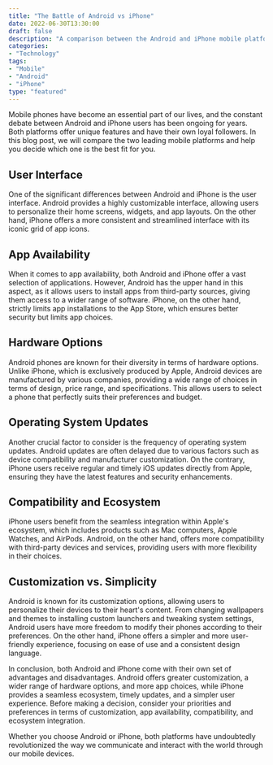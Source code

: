 ```yaml
---
title: "The Battle of Android vs iPhone"
date: 2022-06-30T13:30:00
draft: false
description: "A comparison between the Android and iPhone mobile platforms."
categories:
- "Technology"
tags:
- "Mobile"
- "Android"
- "iPhone"
type: "featured"
---
```


Mobile phones have become an essential part of our lives, and the constant debate between Android and iPhone users has been ongoing for years. Both platforms offer unique features and have their own loyal followers. In this blog post, we will compare the two leading mobile platforms and help you decide which one is the best fit for you.

## User Interface

One of the significant differences between Android and iPhone is the user interface. Android provides a highly customizable interface, allowing users to personalize their home screens, widgets, and app layouts. On the other hand, iPhone offers a more consistent and streamlined interface with its iconic grid of app icons.

## App Availability

When it comes to app availability, both Android and iPhone offer a vast selection of applications. However, Android has the upper hand in this aspect, as it allows users to install apps from third-party sources, giving them access to a wider range of software. iPhone, on the other hand, strictly limits app installations to the App Store, which ensures better security but limits app choices.

## Hardware Options

Android phones are known for their diversity in terms of hardware options. Unlike iPhone, which is exclusively produced by Apple, Android devices are manufactured by various companies, providing a wide range of choices in terms of design, price range, and specifications. This allows users to select a phone that perfectly suits their preferences and budget.

## Operating System Updates

Another crucial factor to consider is the frequency of operating system updates. Android updates are often delayed due to various factors such as device compatibility and manufacturer customization. On the contrary, iPhone users receive regular and timely iOS updates directly from Apple, ensuring they have the latest features and security enhancements.

## Compatibility and Ecosystem

iPhone users benefit from the seamless integration within Apple's ecosystem, which includes products such as Mac computers, Apple Watches, and AirPods. Android, on the other hand, offers more compatibility with third-party devices and services, providing users with more flexibility in their choices.

## Customization vs. Simplicity

Android is known for its customization options, allowing users to personalize their devices to their heart's content. From changing wallpapers and themes to installing custom launchers and tweaking system settings, Android users have more freedom to modify their phones according to their preferences. On the other hand, iPhone offers a simpler and more user-friendly experience, focusing on ease of use and a consistent design language.

In conclusion, both Android and iPhone come with their own set of advantages and disadvantages. Android offers greater customization, a wider range of hardware options, and more app choices, while iPhone provides a seamless ecosystem, timely updates, and a simpler user experience. Before making a decision, consider your priorities and preferences in terms of customization, app availability, compatibility, and ecosystem integration.

Whether you choose Android or iPhone, both platforms have undoubtedly revolutionized the way we communicate and interact with the world through our mobile devices.
